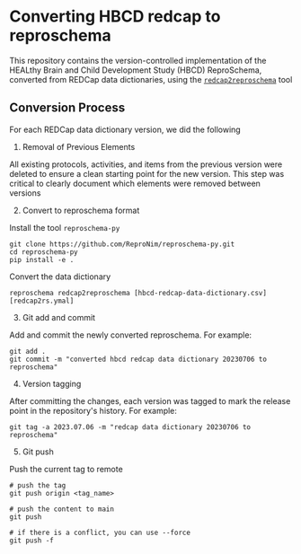 # Converting HBCD redcap to reproschema

This repository contains the version-controlled implementation of the HEALthy Brain and Child Development Study (HBCD) ReproSchema, converted from REDCap data dictionaries, using the [`redcap2reproschema`](https://github.com/ReproNim/reproschema-py#redcap2reproschema-usage) tool

## Conversion Process

For each REDCap data dictionary version, we did the following

1. Removal of Previous Elements

All existing protocols, activities, and items from the previous version were deleted to ensure a clean starting point for the new version. This step was critical to clearly document which elements were removed between versions

2. Convert to reproschema format

Install the tool `reproschema-py` 
```
git clone https://github.com/ReproNim/reproschema-py.git
cd reproschema-py
pip install -e .
```
Convert the data dictionary
```
reproschema redcap2reproschema [hbcd-redcap-data-dictionary.csv] [redcap2rs.ymal]
```

3. Git add and commit

Add and commit the newly converted reproschema. For example:
```
git add .
git commit -m "converted hbcd redcap data dictionary 20230706 to reproschema"
```

4. Version tagging

After committing the changes, each version was tagged to mark the release point in the repository's history. For example:
```
git tag -a 2023.07.06 -m "redcap data dictionary 20230706 to reproschema"
```

5. Git push

Push the current tag to remote
```
# push the tag
git push origin <tag_name>

# push the content to main
git push 

# if there is a conflict, you can use --force
git push -f
```
